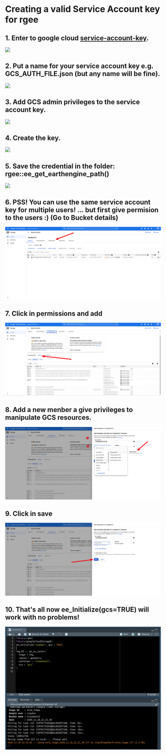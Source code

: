 # Creating a valid Service Account key for rgee

## 1. Enter to google cloud [service-account-key](https://console.cloud.google.com/apis/credentials/serviceaccountkey).

![](p1.png)

## 2. Put a name for your service account key e.g. GCS_AUTH_FILE.json (but any name will be fine).

![](p2.png)

## 3. Add GCS admin privileges to the service account key.

![](p3.png)

## 4. Create the key.

![](p4.png)

## 5. Save the credential in the folder: rgee::ee_get_earthengine_path()

![](p5.png)

## 6. PSS! You can use the same service account key for multiple users! ... but first give permision to the users :) (Go to Bucket details)

![](rgee_add_1.png)

## 7. Click in permissions and add

![](rgee_add_2.png)

## 8. Add a new menber a give privileges to manipulate GCS resources.

![](rgee_add_3.png)

## 9. Click in save

![](rgee_add_4.png)

## 10. That's all now ee_Initialize(gcs=TRUE) will work with no problems!

![](rgee_add_5.png)
